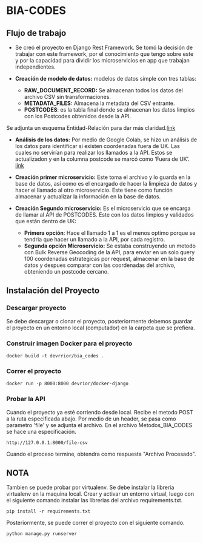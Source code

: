 # BIA-CODES

## **Flujo de trabajo**
- Se creó el proyecto en Django Rest Framework. Se tomó la decisión de trabajar con este framework, por el conocimiento que tengo sobre este y por la capacidad para dividir los microservicios en app que trabajan independientes.

- **Creación de modelo de datos:** modelos de datos simple con tres tablas:
    - **RAW_DOCUMENT_RECORD:** Se almacenan todos los datos del archivo CSV sin transformaciones.
    - **METADATA_FILES:** Almacena la metadata del CSV entrante.
    - **POSTCODES**: es la tabla final donde se almacenan los datos limpios con los Postcodes obtenidos desde la API. 

Se adjunta un esquema Entidad-Relación para dar más claridad.[link](https://viewer.diagrams.net/?tags=%7B%7D&target=blank&highlight=0000ff&edit=_blank&layers=1&nav=1&title=Entidad-Relaci%C3%B3n%20BIA#R7Vxdc5s4FP01nmkf0uHDjtNHf7addZqs46bdffEoIGO2gDxCjvH%2B%2BpVAGLBkF9Z2TIEZTwIXWaB7jo6EdH1b%2BsANPmGwWt4jEzotTTGDlj5saZqmdNv0H7NsI8udrkUGC9tmZFITw5P9L%2BRGhVvXtgn9TEGCkEPsVdZoIM%2BDBsnYAMZoky22QE72ritgQcHwZABHtH63TbLkregoif0ztK1lfGdV4VdcEBfmBn8JTLTJmGBAxsgj%2FBEfIXaBBz1Cr9wD%2FBPiVme0JIS1tNfSxvSzYKU%2FWAhZDgQr2%2F9gIJeaDZ8WGS%2BAazvMzamK%2Brwiejt91NIHGCESHbnBADoMqxiG6JnGB67u%2FIBZvTm%2BMLh53U5%2BKsT7vNGfyf299dh9uVE5%2BK%2FAWXMHc%2BeQbexxaFIA%2BCm9l022U%2BgAYiNvlFzpQ8%2FsMXhpodGUtpa2u%2B8TgEliRR4vOLbpk%2BlDJS6SOoeBTX7QY5Uf%2F8XsHzr8bBikig23%2FET0BHeOj9bYgEear3MCA2xBcsxNXc4PM0NO7uhPELmQ4C0tsEkouSPeMk3H2IhDF75mSQ048axdhbt7PCI75CHvx%2B24Ht6L1TslW0XUdP6tNCv2K7rNVqQpnWxFkW%2BEiuhBquGJKSRdAQKK%2FLsfzXrD3qw3H3%2BZjJ4ENtJeu2KHBLyEvAsJxGVKZ2ygwkOA7dE%2BFrHIQI4DVr4dFo8sS9sxJ2CL1iSuKD7rL%2BwAmtNIpVhZyt0JrcznVGP9Pe4L7DJwbMujxwalHrtjH0OfPssE%2BISXOEjOV4gJDI6yiV%2FV9SxGMWQpsmkdGdlulcO8ygBZFDX916oR40RbTmzgTOlYADwrhCyLCHOridFqFndCZlgxvkE8eoWRGoe%2BpyoxQA5iwHqRloTFwsZ1%2BvRDmztgYtGhDzCg52pyTj%2BsOCYD5PkEAztEA1KcNpBh1Sdoxe%2FjwEX8GJg7kx2%2FIEKouB9C9Si7fw01h1bPCa1%2BKWTbArKPfxTBFtG2LpxQ8Je2aUIv6pFsKgASvCVQSv2%2F8%2Fk%2BGPv9MCceem48UgDoBf3PK0u8Urg24FDue4DAPlp7pn8J3e0IOCNsQjynXxporZ4SDRJfH2bs77fJpLWbNZWJBrH8RmX7%2FgoYtmdNom%2Fe7vGkcwmeBK2D%2FVY7K29yVfcGxLmts%2FTLZ5vnkf68o%2FrFpL97ErJv1ONzev82t%2FerLvR3AqoecOHcRMbahXxOXy6IfynqZ%2BdA7UT8YyPilxHxj9cW8XiZrhIq%2FjG3%2B6uu4qoqwOqt3Rc6YUeLOYYGnbz7JcT5XFKenwhVlvLuYPMFfgk2wbITzEbfree%2F%2Fa83%2BmnTtkbLD2q5qr2hmMuxFSdvJezkov%2BPE7VWai53hTj%2FMjCktzTnoCIz8lMpUGUdl4%2Fw4pr648PTbPAwbDZBwuWRWHmLqvMO4PPPtcXF8hoNvQWW3dX866ll2QdRxQXyKm2E7Khbq8FY7gpxRbvZBCnIkfqN1s1b16Wk%2F%2Br7IKr41jUuo%2FTnRaCW711yV4jvXfE%2BCNv4ptrC4voUu9LbIgX4UDtZjx%2BjkfWzy%2FrVd0Y0cQm9hL08p%2F93RG1EPYYxhauDPMsmaxNGej52ENifyJcO%2BHPJewFmVFnepeuPeaLdG3n%2FX%2FJ%2B%2Fc0SyQJqCbu5CMBxptZK3%2BWuEFdZ2U8nQnmPZ%2BxVVfhTuVE%2FhReXbRuFP5PCd66u8KfFHpdM4Tu5Aai8wouLqSvkEwOlFP4ZYGMJ8Lu28r42Op%2BfIbXTeb3WW6%2BX1fm7a%2Bu8ftogXi6d12u50yp3hTh%2Bp8OeuNIT26X9Abiruuh8AYZUWeflq1niS%2F20930%2BfBh8ux99nc2no8HDdNgESDHI4tD%2F%2BJf8eXX8cj8T12o9Shf5nfjvFyClVTtASqvlsC13hTRAKrNZXtsYqQI0qd%2FY3cRIXUr9rx4jpVUrRkprYqR2rjgeIxXGxbbqESlVgBVVFnfpS2uTBuRS2v6WgVJSaH%2FTPCBHaVorXZd6QhywkyipzDb6u%2FclhPtca21NTpCDrmlyglxK0UsQG3VaXHO5NL2WWUHksIohzfLQqEprepMc5KBr2uL2yQwG4jsbYUa9vyQuy8Ms3bJg7rUN4PT4BZcyI2RLuJeR4kVWv5lEgzVBfrT3wqqmUo1%2Bwj3qSNgkwl94T%2BRuL3NuRwJ9WwLVOX4yPlXgvAuejV6%2F7XYV1dn8uV7fqILr09m16VC2RBbygJPOrI0ZPaDJ3ZuUmaCwuzGX%2FgMJ2fLtLebtLJbUf3j7g38%2FPEll1WanSVrt8CzOqy1N3y0k7Jbk%2Fc6m%2BI6avJc6%2B7L5uqM3d5EWubNuHwCZniYJ26NOmmTZ10f%2FAQ%3D%3D)

- **Análisis de los datos:** Por medio de Google Colab, se hizo un análisis de los datos para identificar si existen coordenadas fuera de UK. Las cuales no servirían para realizar los llamados a la API. Estos se actualizadon y en la columna postcode se marcó como ‘Fuera de UK’. [link](https://colab.research.google.com/drive/1zYPqemU0mdTqJBYxkOTSwfBSktiq98YP?usp=sharing)


- **Creación primer microservicio:** Este toma el archivo y lo guarda en la base de datos, así como es el encargado de hacer la limpieza de datos y hacer el llamado al otro microservicio. 
Este tiene como función almacenar y actualizar la información en la base de datos.

- **Creación Segundo microservicio:** Es el microservicio que se encarga de llamar al API de POSTCODES. Este con los datos limpios y validados que están dentro de UK:
    - **Primera opción**: Hace el llamado 1 a 1 es el menos optimo porque se tendria que hacer un llamado a la API, por cada registro.
    - **Segunda opción Microservicio:** Se estaba construyendo un metodo con Bulk Reverse Geocoding de la API, para enviar en un solo query 100 coordenadas estrategicas por request, almacenar en la base de datos y despues comparar con las coordenadas del archivo, obteniendo un postcode cercano. 


## Instalación del Proyecto

### Descargar proyecto
Se debe descargar o clonar el proyecto, posteriormente debemos guardar el proyecto en un entorno local (computador) en la carpeta que se prefiera.

### Construir imagen Docker para el proyecto

```
docker build -t devrrior/bia_codes . 
```

### Correr el proyecto

```
docker run -p 8000:8000 devrior/docker-django 
```
### Probar la API
Cuando el proyecto ya esté corriendo desde local. Recibe el metodo POST a la ruta especificada abajo. Por medio de un header, se pasa como parametro 'file' y se adjunta el archivo. En el archivo Metodos_BIA_CODES se hace una especificación.
```
http://127.0.0.1:8000/file-csv
```
Cuando el proceso termine, obtendra como respuesta "Archivo Procesado".

## NOTA
Tambien se puede probar por virtualenv. Se debe instalar la libreria virtualenv en la maquina local. Crear y activar un entorno virtual, luego con el siguiente comando instalar las librerias del archivo requirements.txt.

```
pip install -r requirements.txt
```

Posteriormente, se puede correr el proyecto con el siguiente comando.

```
python manage.py runserver
```